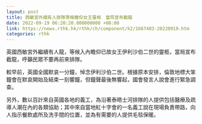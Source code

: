 ```yaml
---
layout: post
title: 西敏宮外續有人排隊等候瞻仰女王靈柩　當局宣布截龍
date: 2022-09-19 06:20:20.000000000 +08:00
link: https://news.rthk.hk/rthk/ch/component/k2/1667403-20220919.htm
categories: rthk
---
```


英國西敏宮外繼續有人龍，等候入內瞻仰已故女王伊利沙伯二世的靈柩，當局宣布截龍，呼籲民眾不要再前來排隊。

較早前，英國全國默哀一分鐘，悼念伊利沙伯二世。根據原本安排，倫敦地標大笨鐘會在默哀開始及結束一刻響鐘，但鐘聲最後無響起，國會發言人說會進行緊急調查。

另外，數以百計來自英國各地的義工，為沿著泰晤士河排隊的人提供包括醫療及疏導人潮在內的各類協助；其中來自當地紅十字會的一名義工說在現場負責帶路，向人指示餐飲處所及洗手間的位置，並為有需要的人提供毛毯保暖。
